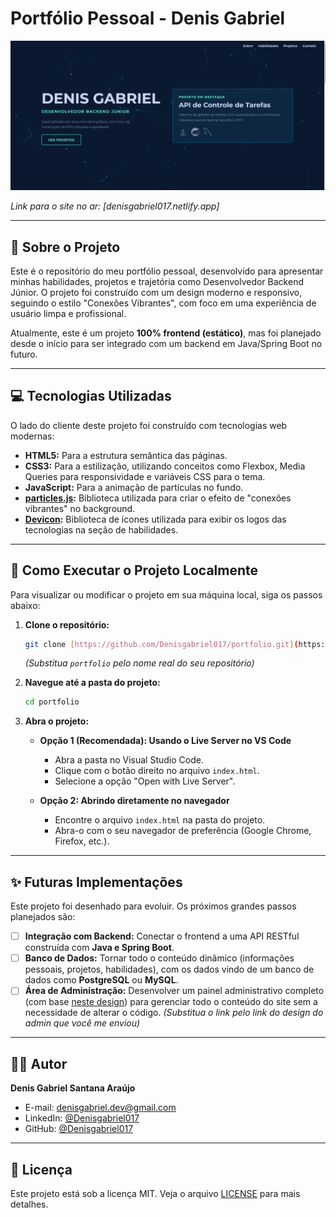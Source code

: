 # Portfólio Pessoal - Denis Gabriel

![Preview do Portfólio](assets/images/preview.png)

*Link para o site no ar: [denisgabriel017.netlify.app]*

---

## 📖 Sobre o Projeto

Este é o repositório do meu portfólio pessoal, desenvolvido para apresentar minhas habilidades, projetos e trajetória como Desenvolvedor Backend Júnior. O projeto foi construído com um design moderno e responsivo, seguindo o estilo "Conexões Vibrantes", com foco em uma experiência de usuário limpa e profissional.

Atualmente, este é um projeto **100% frontend (estático)**, mas foi planejado desde o início para ser integrado com um backend em Java/Spring Boot no futuro.

---

## 💻 Tecnologias Utilizadas

O lado do cliente deste projeto foi construído com tecnologias web modernas:

- **HTML5:** Para a estrutura semântica das páginas.
- **CSS3:** Para a estilização, utilizando conceitos como Flexbox, Media Queries para responsividade e variáveis CSS para o tema.
- **JavaScript:** Para a animação de partículas no fundo.
- **[particles.js](https://github.com/VincentGarreau/particles.js/):** Biblioteca utilizada para criar o efeito de "conexões vibrantes" no background.
- **[Devicon](https://devicon.dev/):** Biblioteca de ícones utilizada para exibir os logos das tecnologias na seção de habilidades.

---

## 🚀 Como Executar o Projeto Localmente

Para visualizar ou modificar o projeto em sua máquina local, siga os passos abaixo:

1.  **Clone o repositório:**
    ```bash
    git clone [https://github.com/Denisgabriel017/portfolio.git](https://github.com/Denisgabriel017/portfolio.git)
    ```
    *(Substitua `portfolio` pelo nome real do seu repositório)*

2.  **Navegue até a pasta do projeto:**
    ```bash
    cd portfolio
    ```

3.  **Abra o projeto:**
    * **Opção 1 (Recomendada): Usando o Live Server no VS Code**
        -   Abra a pasta no Visual Studio Code.
        -   Clique com o botão direito no arquivo `index.html`.
        -   Selecione a opção "Open with Live Server".

    * **Opção 2: Abrindo diretamente no navegador**
        -   Encontre o arquivo `index.html` na pasta do projeto.
        -   Abra-o com o seu navegador de preferência (Google Chrome, Firefox, etc.).

---

## ✨ Futuras Implementações

Este projeto foi desenhado para evoluir. Os próximos grandes passos planejados são:

- [ ] **Integração com Backend:** Conectar o frontend a uma API RESTful construída com **Java e Spring Boot**.
- [ ] **Banco de Dados:** Tornar todo o conteúdo dinâmico (informações pessoais, projetos, habilidades), com os dados vindo de um banco de dados como **PostgreSQL** ou **MySQL**.
- [ ] **Área de Administração:** Desenvolver um painel administrativo completo (com base [neste design](https://i.imgur.com/your-admin-design-link.png)) para gerenciar todo o conteúdo do site sem a necessidade de alterar o código.
    *(Substitua o link pelo link do design do admin que você me enviou)*

---

## 👨‍💻 Autor

**Denis Gabriel Santana Araújo**

- E-mail: [denisgabriel.dev@gmail.com](mailto:denisgabriel.dev@gmail.com)
- LinkedIn: [@Denisgabriel017](https://www.linkedin.com/in/Denisgabriel017)
- GitHub: [@Denisgabriel017](https://github.com/Denisgabriel017)

---

## 📝 Licença

Este projeto está sob a licença MIT. Veja o arquivo [LICENSE](LICENSE) para mais detalhes.
